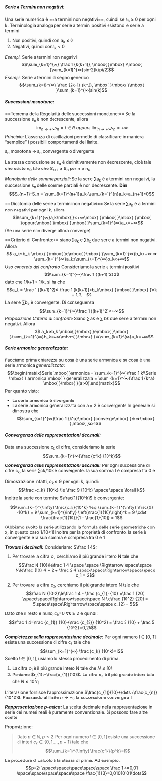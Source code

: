 ##### **Serie a Termini non negativi:**
Una serie numerica è ==a termini non negativi==, quindi se a<sub>k</sub> ≥ 0 per ogni k. Terminologia analoga per serie a termini positivi esistono le serie a termini
1) Non positivi, quindi con a<sub>k</sub> ≤ 0
2) Negativi, quindi cona<sub>k</sub> < 0

*Esempi.* Serie a termini non negativi
$$\sum_{k=1}^{∞} \frac 1 {k(k+1)}, \mbox{ }\mbox{ }\mbox{ }\sum_{k=1}^{∞}sin^2(k\pi/2)$$
*Esempi.* Serie a termini di segno generico
$$\sum_{k=i}^{∞} \frac {2k-1} {k^2}, \mbox{ }\mbox{ }\mbox{ }\sum_{k=1}^{∞}sin(k)$$
##### **Successioni monotone:**
==Teorema della Regolarità delle successioni monotone:==
Se la successione s<sub>n</sub> è non decrescente, allora
$$\lim_{n→+∞}s_n = l ∈ R \mbox{ }\mbox{ }oppure\mbox{ }\mbox{ }\lim_{n→+∞}s_n=+∞$$
*Principio:* L’assenza di oscillazioni permette di classificare in maniera “semplice” i possibili comportamenti del limite.

s<sub>n</sub> monotona ⇒ s<sub>n</sub> convergente o divergente

La stessa conclusione se s<sub>n</sub> è definitivamente non decrescente, cioè tale che esiste n<sub>0</sub> tale che S<sub>n+1</sub> ≥ S<sub>n</sub> per n ≥ n<sub>0</sub>

*Monotonia delle somme parziali:*
Se la serie ∑a<sub>k</sub> è a termini non negativi, la successione s<sub>n</sub> delle somme parziali è non decrescente.
**Dim**
$$S_{n+1}-S_n = \sum_{k=1}^{n+1}a_k-\sum_{k=1}^{n}a_k=a_{n+1}≥0$$

==Dicotomia delle serie a termini non negativi==
Se la serie ∑a<sub>k</sub> è a termini non negativi per ogni k, allora 
$$\sum_{k=1}^{∞}a_k\mbox{ }<+∞\mbox{ }\mbox{ }\mbox{ }\mbox{ }oppure\mbox{ }\mbox{ }\mbox{ }\sum_{k=1}^{∞}a_k=+∞$$
(Se una serie non diverge allora converge)

==Criterio di Confronto:==
siano ∑a<sub>k</sub> e ∑b<sub>k</sub> due serie a termini non negativi. Allora $$
a_k≤b_k \mbox{ }\mbox{ }e\mbox{ }\mbox{ }\sum_{k=1}^{∞}b_k<+∞ ⇒ \sum_{k=1}^{∞}a_k≤\sum_{k=1}^{∞}b_k<+∞$$
*Uso concreto del confronto*
Consideriamo la serie a termini positivi $$\sum_{k=1}^{∞}\frac 1 {(k+1)^2}$$
dato che 1/k+1 ≤ 1/k, si ha che $$a_k = \frac 1 {(k+1)^2}≤ \frac 1 {k(k+1)}=b_k\mbox{ }\mbox{ }\mbox{ }∀k = 1,2,...$$
La serie ∑b<sub>k</sub> è convergente. Di conseguenza $$\sum_{k=1}^{∞}\frac 1 {(k+1)^2}<+∞$$
*Proposizione Criterio di confronto*
Siano ∑ ak e ∑ bk due serie a termini non negativi. Allora $$
a_k≥b_k \mbox{ }\mbox{ }e\mbox{ }\mbox{ }\sum_{k=1}^{∞}b_k=+∞\mbox{ }\mbox{ }⇒\sum_{k=1}^{∞}a_k=+∞$$
##### **Serie armonica generalizzata:**
Facciamo prima chiarezza su cosa è una serie armonica e su cosa è una serie armonica *generalizzata*: $$\begin{matrix}Serie \mbox{ }armonica = \sum_{k=1}^{∞}\frac 1 k\\Serie \mbox{ } armonica \mbox{ } generalizzata = \sum_{k=1}^{∞}\frac 1 {k^a} \mbox{ }\mbox{ }(a>0)\end{matrix}$$
Per quanto visto:
- La serie armonica è divergente
- La serie armonica generalizzata con a = 2 è convergente
In generale si dimostra che
$$\sum_{k=1}^{∞}\frac 1 {k^a}\mbox{ }converge\mbox{ }⇐⇒\mbox{ }\mbox{ }a>1$$

##### **Convergenza delle rappresentazioni decimali:**
Data una successione c<sub>k</sub> di cifre, consideriamo la serie$$\sum_{k=1}^{∞}\frac {c^k} {10^k}$$

***Convergenza delle rappresentazioni decimali:***
Per ogni successione di cifre c<sub>k</sub>, la serie ∑ck/10k è convergente. la sua somma l è compresa tra 0 e 

Dimostrazione
Infatti, $c_k \le 9$ per ogni k, quindi: $$\frac {c_k} {10^k} \le \frac 9 {10^k}  \space \space \forall k$$ 
Inoltre la serie con termine $\frac{1}{10^k}$ è convergente:

$$\sum_{k=1}^{\infty} \frac{c_k}{10^k} \leq \sum_{k=1}^{\infty} \frac{9}{10^k} = 9 \sum_{k=1}^{\infty} \left(\frac{1}{10}\right)^k = 9 \cdot \frac{\frac{1}{10}}{1 - \frac{1}{10}} = 1$$

(Abbiamo svolto la serie utilizzando la formula delle serie geometriche con x, in questo caso 1/10<1) Inoltre per la proprietà di confronto, la serie è convergente e la sua somma è compresa tra 0 e 1

***Trovare i decimali:***
Consideriamo $\frac 1 4$:
1) Per trovare la cifra $c_1$, cerchiamo il più grande intero N tale che
   $$\frac N {10}\le\frac 1 4 \space \space \Rightarrow \space\space N\le\frac {10} 4 = 2 + \frac 2 4 \space\space\Rightarrow\space\space c_1 = 2$$

2) Per trovare la cifra $c_{2}$, cerchiamo il più grande intero N tale che
$$\frac N {10^2}\le\frac 1 4 - \frac {c_{1}} {10} =\frac 1 {20} \space\space\Rightarrow\space\space N \le\frac {10^2} {20} = 5\space\space\Rightarrow\space\space c_{2} = 5$$

Dato che il resto è nullo, $c_{k}$=0 $\forall k\ge{2}$ e quindi:
$$\frac 1 4=\frac {c_{1}} {10}+\frac {c_{2}} {10^2} = \frac 2 {10} + \frac 5 {10^2}=0,25$$


***Completezza della rappresentazione decimale:***
Per ogni numero l ∈ [0, 1] esiste una successione di cifre c<sub>k</sub> tale che $$\sum_{k=1}^{∞} \frac {c_k} {10^k}=l$$
Scelto $l \in[0,1]$, usiamo lo stesso procedimento di prima.
1) La cifra $c_{1}$ è il più grande intero N tale che $N\le{10l}$
2) Poniamo $r_{1}:=\frac{c_{1}}{10}$. La cifra $c_{2}$ è il più grande intero tale che $N\le 10^2r_{1}$

L’iterazione fornisce l’approssimazione $\frac{c_{1}}{10}+\dots+\frac{c_{n}}{10^2}$. Passando al limite $n \to\infty$, la successione converge a l

***Rappresentazione p-adica:***
La scelta decimale nella rappresentazione in serie dei numeri reali è puramente convenzionale. Si possono fare altre scelte.

Proposizione:

>Dato $p\in\mathbb{N}, p\le2.$ Per ogni numero $l\in[0,1]$ esiste una successione di interi $c_{k}\in\left\{0,1,\dots,p-1\right\}$ tale che $$\sum_{k=1}^{\infty} \frac{c^k}{p^k}=l$$

La procedura di calcolo è la stessa di prima. Ad esempio:
$$p=2: \space\space\space\space\space \frac 1 4=0,01 \space\space\space\space\space \frac{1}{3}=0,01010101\dots$$

